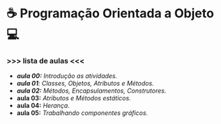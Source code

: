 # :coffee: Programação Orientada a Objeto :computer:

### >>> lista de aulas <<<

- _**aula 00:** Introdução as atividades._
- _**aula 01**: Classes, Objetos, Atributos e Métodos._
- _**aula 02:** Métodos, Encapsulamentos, Construtores._
- **aula 03:** _Atributos e Métodos estáticos._
- **aula 04:** _Herança._
- **aula 05:** _Trabalhando componentes gráficos._

